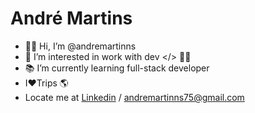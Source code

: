 <h1>André Martins</h1>

- 👋🏻 Hi, I’m @andremartinns
- 👀 I’m interested in work with dev </> 🤟🏻
- 📚 I’m currently learning full-stack developer 
- I♥️Trips 🌎
- Locate me at <a href="https://www.linkedin.com/in/andr%C3%A9-luiz-992936201/">Linkedin</a> / <a>andremartinns75@gmail.com</a>
